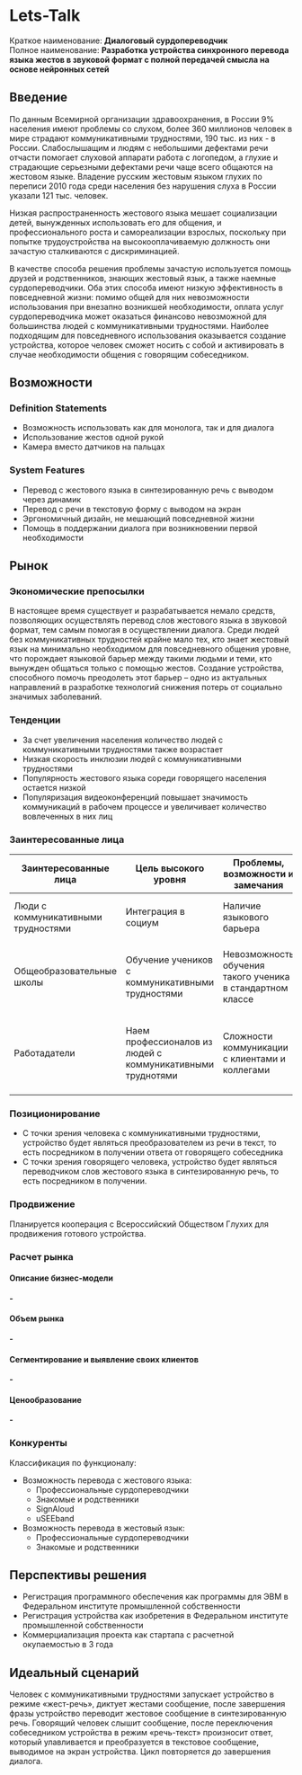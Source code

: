 # Lets-Talk
Краткое наименование: **Диалоговый сурдопереводчик**  
Полное наименование: **Разработка устройства синхронного перевода языка жестов в звуковой формат с полной передачей смысла на основе нейронных сетей** 

Введение
-----------------------------------  
По данным Всемирной организации здравоохранения, в России 9% населения имеют проблемы со слухом, более 360 миллионов человек в мире страдают коммуникативными трудностями, 190 тыс. из них - в России. Слабослышащим и людям с небольшими дефектами речи отчасти помогает слуховой аппарати работа с логопедом, а глухие и страдающие серьезными дефектами речи чаще всего общаются на жестовом языке. Владение русским жестовым языком глухих по переписи 2010 года среди населения без нарушения слуха в России указали 121 тыс. человек.  
  
Низкая распространенность жестового языка мешает социализации детей, вынужденных использовать его для общения, и профессионального роста и самореализации взрослых, поскольку при попытке трудоустройства на высокооплачиваемую должность они зачастую сталкиваются с дискриминацией.  
  
В качестве способа решения проблемы зачастую используется помощь друзей и родственников, знающих жестовый язык, а также наемные сурдопереводчики. Оба этих способа имеют низкую эффективность в повседневной жизни: помимо общей для них невозможности использования при внезапно возникшей необходимости, оплата услуг сурдопереводчика может оказаться финансово невозможной для большинства людей с коммуникативными трудностями. Наиболее подходящим для повседневного использования оказывается создание устройства, которое человек сможет носить с собой и активировать в случае необходимости общения с говорящим собеседником.  

Возможности
-----------------------------------  
### Definition Statements  
* Возможность использовать как для монолога, так и для диалога  
* Использование жестов одной рукой
* Камера вместо датчиков на пальцах
### System Features  
* Перевод с жестового языка в синтезированную речь с выводом через динамик
* Перевод с речи в текстовую форму с выводом на экран
* Эргономичный дизайн, не мешающий повседневной жизни
* Помощь в поддержании диалога при возникновении первой необходимости

Рынок
-----------------------------------  
### Экономические препосылки
В настоящее время существует и разрабатывается немало средств, позволяющих осуществлять перевод слов жестового языка в звуковой формат, тем самым помогая в осуществлении диалога. Среди людей без коммуникативных трудностей крайне мало тех, кто знает жестовый язык на минимально необходимом для повседневного общения уровне, что порождает языковой барьер между такими людьми и теми, кто вынужден общаться только с помощью жестов. Создание устройства, способного помочь преодолеть этот барьер – одно из актуальных направлений в разработке технологий снижения потерь от социально значимых заболеваний.
### Тенденции
* За счет увеличения населения количество людей с коммуникативными трудностями также возрастает
* Низкая скорость инклюзии людей с коммуникативными трудностями
* Популярность жестового языка сореди говорящего населения остается низкой
* Популяризация видеоконференций повышает значимость коммуникаций в рабочем процессе и увеличивает количество вовлеченных в них лиц

### Заинтересованные лица


Заинтересованные лица | Цель высокого уровня | Проблемы, возможности и замечания | Текущие решения
--- | --- | --- | ---
Люди с коммуникативными трудностями | Интеграция в социум | Наличие языкового барьера | Профессиональные сурдопереводчики, помощь знакомых и родственников
Общеобразовательные школы | Обучение учеников с коммуникативными трудностями | Невозможность обучения такого ученика в стандартном классе | Набор коррекционных классов и наем учителей с навыками работы в них
Работадатели | Наем профессионалов из людей с коммуникативными труднотями | Сложности коммуникации с клиентами и коллегами | Отказ в трудоустройстве, трудоустройство на низкооплачиваемую долность, не требующую речевых навыков

### Позиционирование
* С точки зрения человека с коммуникативными трудностями, устройство будет являться преобразователем из речи в текст, то есть посредником в получении ответа от говорящего собеседника
* С точки зрения говорящего человека,  устройство будет являться переводчиком слов жестового языка в синтезированную речь, то есть посредником в получении.

### Продвижение
Планируется кооперация с Всероссийский Обществом Глухих для продвижения готового устройства.

### Расчет рынка
#### Описание бизнес-модели
**-**

#### Объем рынка
**-**

#### Сегментирование и выявление своих клиентов
**-**

#### Ценообразование
**-**

### Конкуренты
Классификация по функционалу:
- Возможность перевода с жестового языка:
    - Профессиональные сурдопереводчики
    - Знакомые и родственники
    - SignAloud 
    - uSEEband
- Возможность перевода в жестовый язык:
    - Профессиональные сурдопереводчики
    - Знакомые и родственники

Перспективы решения
----------------------------------- 
- Регистрация программного обеспечения как программы для ЭВМ в Федеральном институте промышленной собственности
- Регистрация устройства как изобретения в Федеральном институте промышленной собственности
- Коммерциализация проекта как стартапа с расчетной окупаемостью в 3 года

 

Идеальный сценарий
----------------------------------- 
Человек с коммуникативными трудностями запускает устройство в режиме «жест-речь», диктует жестами сообщение, после завершения фразы устройство переводит жестовое сообщение в синтезированную речь. Говорящий человек слышит сообщение, после переключения собеседником устройства в режим «речь-текст» произносит ответ, который улавливается и преобразуется в текстовое сообщение, выводимое на экран устройства. Цикл повторяется до завершения диалога.
